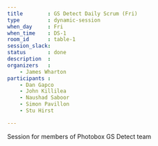 ```yaml
---
title        : GS Detect Daily Scrum (Fri)
type         : dynamic-session
when_day     : Fri
when_time    : DS-1
room_id      : table-1
session_slack: 
status       : done
description  :
organizers   :
    - James Wharton
participants :
    - Dan Gapco
    - John Killilea
    - Naushad Saboor
    - Simon Pavillon
    - Stu Hirst

---
```



Session for members of Photobox GS Detect team
